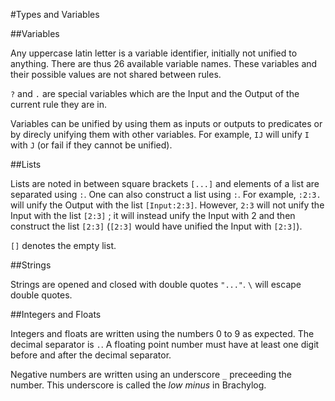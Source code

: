 #Types and Variables

##Variables

Any uppercase latin letter is a variable identifier, initially not unified to anything. There are thus 26 available variable names. These variables and their possible values are not shared between rules.

`?` and `.` are special variables which are the Input and the Output of the current rule they are in.

Variables can be unified by using them as inputs or outputs to predicates or by direcly unifying them with other variables. For example, `IJ` will unify `I` with `J` (or fail if they cannot be unified).

##Lists

Lists are noted in between square brackets `[...]` and elements of a list are separated using `:`. One can also construct a list using `:`. For example, `:2:3.` will unify the Output with the list `[Input:2:3]`. However, `2:3` will not unify the Input with the list `[2:3]` ; it will instead unify the Input with 2 and then construct the list `[2:3]` (`[2:3]` would have unified the Input with `[2:3]`). 

`[]` denotes the empty list.

##Strings

Strings are opened and closed with double quotes `"..."`. `\` will escape double quotes.

##Integers and Floats

Integers and floats are written using the numbers 0 to 9 as expected. The decimal separator is `.`. A floating point number must have at least one digit before and after the decimal separator.

Negative numbers are written using an underscore `_` preceeding the number. This underscore is called the *low minus* in Brachylog.